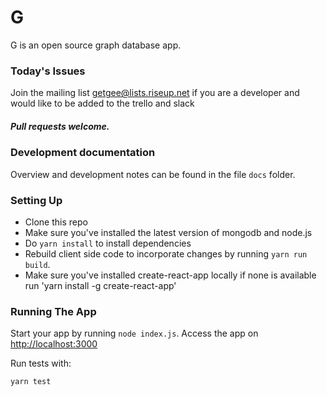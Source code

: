 # G

G is an open source graph database app.

### Today's Issues

Join the mailing list  getgee@lists.riseup.net if you are a developer and would like to be added to the trello and slack


##### Pull requests welcome.

### Development documentation

Overview and development notes can be found in the file `docs` folder.

### Setting Up

* Clone this repo
* Make sure you've installed the latest version of mongodb and node.js
* Do `yarn install` to install dependencies
* Rebuild client side code to incorporate changes by running `yarn run build`.
* Make sure you've installed create-react-app locally if none is available run 'yarn install -g create-react-app'


### Running The App

Start your app by running `node index.js`.
Access the app on <http://localhost:3000>

Run tests with:

```
yarn test
```
